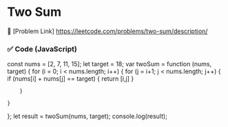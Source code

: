 # Two Sum
🔗 [Problem Link] https://leetcode.com/problems/two-sum/description/
### ✅ Code (JavaScript)

const nums = [2, 7, 11, 15];
let target = 18;
var twoSum = function (nums, target) {
    for (i = 0; i < nums.length; i++) {
        for (j = i+1; j < nums.length; j++) {
            if (nums[i] + nums[j] == target) {
                return [i,j]
            }

        }

    }
};
let result = twoSum(nums, target);
console.log(result);
